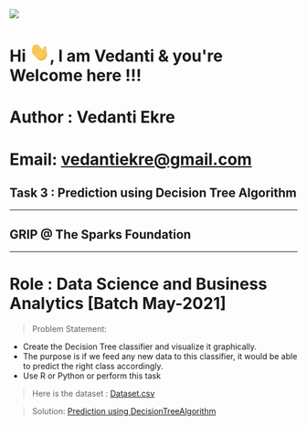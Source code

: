 <img height="27" src="https://img.shields.io/badge/Prediction using Supervised ML -Level  Beginner-green.svg?&style=for-the-badge&logo=TheSparksFoundation&logoColor=red" /><br>
<h1 align="left">Hi <img src="https://github.com/demaria11/Spark_Projects/blob/main/Hi.gif" width="35px">, I am Vedanti & you're Welcome here !!! </h1>

# Author : Vedanti Ekre

# Email: vedantiekre@gmail.com

## Task 3 : Prediction using Decision Tree Algorithm
___
## GRIP @ The Sparks Foundation
____
# Role : Data Science and Business Analytics [Batch May-2021]

> Problem Statement:
- Create the Decision Tree classifier and visualize it graphically.<br>
- The purpose is if we feed any new data to this classifier, it would be able to
predict the right class accordingly. <br>
- Use R or Python or perform this task<br>
> Here is the dataset :
<a href="https://github.com/vedanti-github/Spark_Projects/blob/main/Prediction%20using%20Decision%20Tree%20Algorithm/Iris27%20.csv">Dataset.csv</a><br>

> Solution:
<a href="https://github.com/vedanti-github/THE-SPARKS-FOUNDATION/blob/master/Prediction%20using%20Decision%20Tree%20Algorithm/TSF%20task%234.ipynb">Prediction using DecisionTreeAlgorithm </a>
